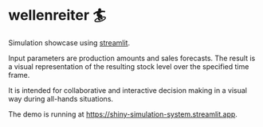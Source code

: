 # wellenreiter :surfer:

Simulation showcase using [streamlit](https://streamlit.io).

Input parameters are production amounts and sales forecasts. The result is a visual representation of the resulting stock level over the specified time frame.

It is intended for collaborative and interactive decision making in a visual way during all-hands situations.

The demo is running at <https://shiny-simulation-system.streamlit.app>.
